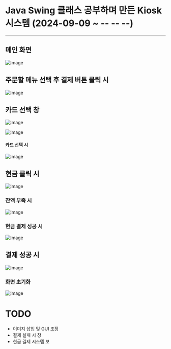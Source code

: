# Java Swing 클래스 공부하며 만든 Kiosk 시스템 (2024-09-09 ~ -- -- --)
***

## 메인 화면
![image](https://github.com/user-attachments/assets/f7290e4b-336b-4222-b87e-ee33078e01d8)

## 주문할 메뉴 선택 후 결제 버튼 클릭 시
![image](https://github.com/user-attachments/assets/cecd1478-ef21-4019-835c-f34bb25427e0)

## 카드 선택 창
![image](https://github.com/user-attachments/assets/acc1ee9e-9f66-4305-b0df-0dd5e00ed4b2)

![image](https://github.com/user-attachments/assets/16113a41-cea7-4a63-b304-261f3f3f60a1)
#### 카드 선택 시
![image](https://github.com/user-attachments/assets/955be0ae-6cb7-4795-b8c0-dd84730f9fb5)

## 현금 클릭 시
![image](https://github.com/user-attachments/assets/8c7b0787-ecb8-4fb0-840b-19b144b0861e)
### 잔액 부족 시
![image](https://github.com/user-attachments/assets/80467290-ed12-46dc-9b21-cf3fe60f5e7d)
### 현금 결제 성공 시
![image](https://github.com/user-attachments/assets/d9382ceb-7ba0-42be-9b74-e118908ad647)


## 결제 성공 시
![image](https://github.com/user-attachments/assets/a5cd947c-088e-4c35-98da-f62a41b4773d)

### 화면 초기화
![image](https://github.com/user-attachments/assets/840186ff-6a0d-4eff-9faf-0e88b2e1b20b)

# TODO
  - 이미지 삽입 및 GUI 조정
  - 결제 실패 시 창
  - 현금 결제 시스템 보
